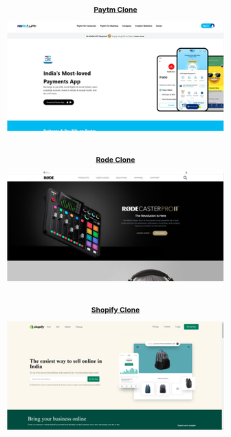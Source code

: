 <h3 align="center">

[Paytm Clone](./Paytm%20Clone/)
</h3>

![Paytm Clone](./Paytm%20Clone/Paytm.JPG)

<br>

<h3 align="center">

[Rode Clone](./Rode%20Clone/)
</h3>

![Rode Clone](./Rode%20Clone/Road.JPG)

<br>

<h3 align="center">

[Shopify Clone](./Shopify%20Clone/)
</h3>

![Shopify Clone](./Shopify%20Clone/Shopify.PNG)

<br>